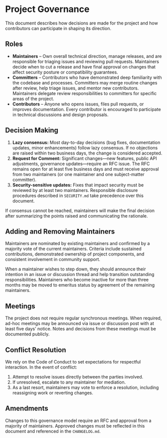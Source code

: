 # Project Governance

This document describes how decisions are made for the project and how
contributors can participate in shaping its direction.

## Roles

- **Maintainers** – Own overall technical direction, manage releases, and are
  responsible for triaging issues and reviewing pull requests. Maintainers
  decide when to cut a release and have final approval on changes that affect
  security posture or compatibility guarantees.
- **Committers** – Contributors who have demonstrated deep familiarity with the
  codebase and processes. Committers may merge routine changes after review,
  help triage issues, and mentor new contributors. Maintainers delegate review
  responsibilities to committers for specific areas of the project.
- **Contributors** – Anyone who opens issues, files pull requests, or improves
  documentation. Every contributor is encouraged to participate in technical
  discussions and design proposals.

## Decision Making

1. **Lazy consensus:** Most day-to-day decisions (bug fixes, documentation
   updates, minor enhancements) follow lazy consensus. If no objections are
   raised within two business days, the change is considered accepted.
2. **Request for Comment:** Significant changes—new features, public API
   adjustments, governance updates—require an RFC issue. The RFC remains open
   for at least five business days and must receive approval from two
   maintainers (or one maintainer and one subject-matter committer).
3. **Security-sensitive updates:** Fixes that impact security must be reviewed
   by at least two maintainers. Responsible disclosure procedures described in
   `SECURITY.md` take precedence over this document.

If consensus cannot be reached, maintainers will make the final decision after
summarizing the points raised and communicating the rationale.

## Adding and Removing Maintainers

Maintainers are nominated by existing maintainers and confirmed by a majority
vote of the current maintainers. Criteria include sustained contributions,
demonstrated ownership of project components, and consistent involvement in
community support.

When a maintainer wishes to step down, they should announce their intention in
an issue or discussion thread and help transition outstanding responsibilities.
Maintainers who become inactive for more than three months may be moved to
emeritus status by agreement of the remaining maintainers.

## Meetings

The project does not require regular synchronous meetings. When required, ad-hoc
meetings may be announced via issue or discussion post with at least five days'
notice. Notes and decisions from these meetings must be documented publicly.

## Conflict Resolution

We rely on the Code of Conduct to set expectations for respectful interaction.
In the event of conflict:

1. Attempt to resolve issues directly between the parties involved.
2. If unresolved, escalate to any maintainer for mediation.
3. As a last resort, maintainers may vote to enforce a resolution, including
   reassigning work or reverting changes.

## Amendments

Changes to this governance model require an RFC and approval from a majority of
maintainers. Approved changes must be reflected in this document and referenced
in the `CHANGELOG.md`.
